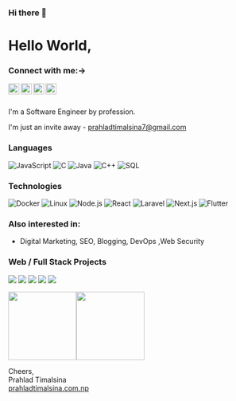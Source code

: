 ### Hi there 👋

<!--
**prahladtimalsina** is a ✨ _special_ ✨ repository because its `README.md` (this file) appears on your GitHub profile.

Here are some ideas to get you started:

- 🔭 I’m currently working on ...
- 🌱 I’m currently learning ...
- 👯 I’m looking to collaborate on ...
- 🤔 I’m looking for help with ...
- 💬 Ask me about ...
- 📫 How to reach me: ...
- 😄 Pronouns: ...
- ⚡ Fun fact: ...
-->

# Hello World,

### Connect with me:->
<a href="https://linkedin.com/in/prahladtimalsina">
  <img align="left" alt="Prahlad Timalsina - LinkedIn" width="22px" src="https://cdn.jsdelivr.net/npm/simple-icons@v3/icons/linkedin.svg"/>
</a>
<a href="https://instagram.com/__prahlad_timalsina__">
  <img align="left" alt="Prahlad Timalsina - Instagram" width="22px" src="https://cdn.jsdelivr.net/npm/simple-icons@v3/icons/instagram.svg"/>
</a>
<a href="https://twitter.com/officialprahlad/">
  <img align="left" alt="Prahlad Timalsina - Twitter" width="22px" src="https://cdn.jsdelivr.net/npm/simple-icons@v3/icons/twitter.svg"/>
</a>
<a href="https://facebook.com/OfficialPrahladTimalsina">
  <img align="left" alt="Prahlad Timalsina - Facebook" width="22px" src="https://cdn.jsdelivr.net/npm/simple-icons@v3/icons/facebook.svg"/>
</a>
<br />
<br />

I'm a Software Engineer by profession.

I'm just an invite away - prahladtimalsina7@gmail.com


### Languages

![JavaScript](https://img.shields.io/badge/-JavaScript-000?&logo=JavaScript)
![C](https://img.shields.io/badge/-C-000?&logo=C)
![Java](https://img.shields.io/badge/-Java-000?&logo=Java&logoColor=007396)
![C++](https://img.shields.io/badge/-C++-000?&logo=c%2b%2b&logoColor=00599C)
![SQL](https://img.shields.io/badge/-SQL-000?&logo=MySQL)

### Technologies

![Docker](https://img.shields.io/badge/-Docker-000?style=for-the-badge&logo=Docker)
![Linux](https://img.shields.io/badge/-Linux-000?style=for-the-badge&logo=Linux)
![Node.js](https://img.shields.io/badge/-Node.js-000?style=for-the-badge&logo=node.js)
![React](https://img.shields.io/badge/-React-000?style=for-the-badge&logo=React)
![Laravel](https://img.shields.io/badge/-Laravel-000?style=for-the-badge&logo=Laravel)
![Next.js](https://img.shields.io/badge/-Next.js-000?style=for-the-badge&logo=next.js)
![Flutter](https://img.shields.io/badge/-Flutter-000?style=for-the-badge&logo=flutter)
 
 

### Also interested in:
- Digital Marketing, SEO, Blogging, DevOps ,Web Security

### Web / Full Stack Projects

[![](https://img.shields.io/badge/-🧬%20My%20Website-000)](https://prahladtimalsina.com.np)
[![](https://img.shields.io/badge/-🦠%20COVID‑19%20Tracker-000)](https://covid19-tracker-7b6fc.web.app/)
[![](https://img.shields.io/badge/-📝%20Hulu%20Clone-000)](https://hulu-clone-prahlad.web.app/)
[![](https://img.shields.io/badge/-🔬%20Amazon%20Clone-000)](https://clone-d9ae9.web.app/)
[![](https://img.shields.io/badge/-🛰%20ReactJS%20Portfolio-000)]( https://prahlad-timalsina.netlify.app/)


<a href="https://www.prahladtimalsina.com.np/"><img height="137px" src="https://github-readme-stats.vercel.app/api?username=prahladtimalsina&hide_title=true&hide_border=true&show_icons=true&include_all_commits=true&count_private=true&line_height=21&text_color=000&icon_color=000&bg_color=0,ea6161,ffc64d,fffc4d,52fa5a&theme=graywhite" /><!-- wi*quL3fcV --><img height="137px" src="https://github-readme-stats.vercel.app/api/top-langs/?username=prahladtimalsina&hide=html&hide_title=true&hide_border=true&layout=compact&langs_count=6&exclude_repo=comp426,Redventures-Movie-Quotes&text_color=000&icon_color=fff&bg_color=0,52fa5a,4dfcff,c64dff&theme=graywhite" /></a>

Cheers,  
Prahlad Timalsina  
[prahladtimalsina.com.np](https://prahladtimalsina.com.np/)



